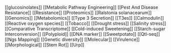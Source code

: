 [[glucosinolates]]
[[Metabolic Pathway Engineering]]
[[Pest And Disease Resistance]]
[[Resistance]]
[[Proteomics]]
[[Ralstonia solanacearum]]
[[Genomics]]
[[Metabolomics]]
[[Type 3 Secretion]]
[[T3es]]
[[Calmodulin]]
[[Reactive oxygen species]]
[[Tobacco]]
[[Drought stress]]
[[Salinity stress]]
[[Comparative Transcriptome]]
[[Cold-induced Sweetening]]
[[Starch-sugar Interconversion]]
[[Polyploid]]
[[DNA marker]]
[[Sweetpotato]]
[[Qtl-seq]]
[[Ngs Mapping]]
[[Genetic diversity]]
[[Molecular]]
[[Virulence]]
[[Morphological]]
[[Stem Rot]]
[[Urp]]
